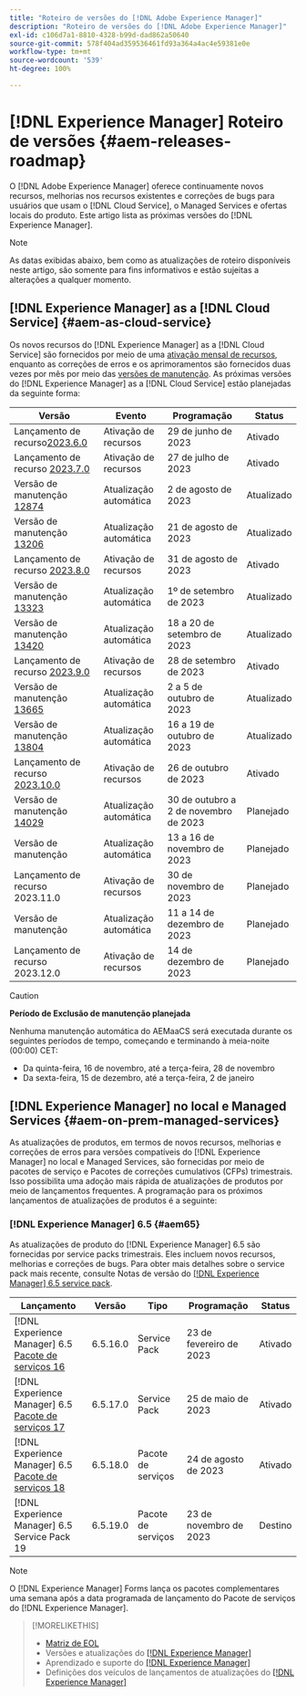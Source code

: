 ```yaml
---
title: "Roteiro de versões do [!DNL Adobe Experience Manager]"
description: "Roteiro de versões do [!DNL Adobe Experience Manager]"
exl-id: c106d7a1-8810-4328-b99d-dad862a50640
source-git-commit: 578f404ad359536461fd93a364a4ac4e59381e0e
workflow-type: tm+mt
source-wordcount: '539'
ht-degree: 100%

---
```


# [!DNL Experience Manager] Roteiro de versões {#aem-releases-roadmap}

O [!DNL Adobe Experience Manager] oferece continuamente novos recursos, melhorias nos recursos existentes e correções de bugs para usuários que usam o [!DNL Cloud Service], o Managed Services e ofertas locais do produto. Este artigo lista as próximas versões do [!DNL Experience Manager].

>[!NOTE]
>
>As datas exibidas abaixo, bem como as atualizações de roteiro disponíveis neste artigo, são somente para fins informativos e estão sujeitas a alterações a qualquer momento.

## [!DNL Experience Manager] as a [!DNL Cloud Service] {#aem-as-cloud-service}

Os novos recursos do [!DNL Experience Manager] as a [!DNL Cloud Service] são fornecidos por meio de uma [ativação mensal de recursos](https://experienceleague.adobe.com/docs/experience-manager-cloud-service/content/release-notes/release-notes/release-notes-current.html?lang=pt-BR), enquanto as correções de erros e os aprimoramentos são fornecidos duas vezes por mês por meio das [versões de manutenção](https://experienceleague.adobe.com/docs/experience-manager-cloud-service/content/release-notes/maintenance/latest.html?lang=pt-BR).
As próximas versões do [!DNL Experience Manager] as a [!DNL Cloud Service] estão planejadas da seguinte forma:

| Versão | Evento | Programação | Status |
|---|---|---|---|
| Lançamento de recurso[2023.6.0](https://experienceleague.adobe.com/docs/experience-manager-cloud-service/content/release-notes/release-notes/2023/release-notes-2023-6-0.html?lang=pt-BR) | Ativação de recursos | 29 de junho de 2023 | Ativado |
| Lançamento de recurso [2023.7.0](https://experienceleague.adobe.com/docs/experience-manager-cloud-service/content/release-notes/release-notes/2023/release-notes-2023-7-0.html?lang=pt-BR) | Ativação de recursos | 27 de julho de 2023 | Ativado |
| Versão de manutenção [12874](https://experienceleague.adobe.com/docs/experience-manager-cloud-service/content/release-notes/maintenance/2023/2023.8.0.html?lang=pt-BR#release-12874) | Atualização automática | 2 de agosto de 2023 | Atualizado |
| Versão de manutenção [13206](https://experienceleague.adobe.com/docs/experience-manager-cloud-service/content/release-notes/maintenance/2023/2023.8.0.html?lang=pt-BR#release-13206) | Atualização automática | 21 de agosto de 2023 | Atualizado |
| Lançamento de recurso [2023.8.0](https://experienceleague.adobe.com/docs/experience-manager-cloud-service/content/release-notes/release-notes/2023/release-notes-2023-8-0.html?lang=pt-BR) | Ativação de recursos | 31 de agosto de 2023 | Ativado |
| Versão de manutenção [13323](https://experienceleague.adobe.com/docs/experience-manager-cloud-service/content/release-notes/maintenance/2023/2023.9.0.html?lang=pt-BR#release-13323) | Atualização automática | 1º de setembro de 2023 | Atualizado |
| Versão de manutenção [13420](https://experienceleague.adobe.com/docs/experience-manager-cloud-service/content/release-notes/maintenance/2023/2023.9.0.html?lang=pt-BR#release-13420) | Atualização automática | 18 a 20 de setembro de 2023 | Atualizado |
| Lançamento de recurso [2023.9.0](https://experienceleague.adobe.com/docs/experience-manager-cloud-service/content/release-notes/release-notes/2023/release-notes-2023-9-0.html?lang=pt-BR) | Ativação de recursos | 28 de setembro de 2023 | Ativado |
| Versão de manutenção [13665](https://experienceleague.adobe.com/docs/experience-manager-cloud-service/content/release-notes/maintenance/2023/2023.10.0.html?lang=pt-BR#release-13665) | Atualização automática | 2 a 5 de outubro de 2023 | Atualizado |
| Versão de manutenção [13804](https://experienceleague.adobe.com/docs/experience-manager-cloud-service/content/release-notes/maintenance/2023/2023.10.0.html?lang=pt-BR#release-13804) | Atualização automática | 16 a 19 de outubro de 2023 | Atualizado |
| Lançamento de recurso [2023.10.0](https://experienceleague.adobe.com/docs/experience-manager-cloud-service/content/release-notes/release-notes/release-notes-current.html?lang=pt-BR) | Ativação de recursos | 26 de outubro de 2023 | Ativado |
| Versão de manutenção [14029](https://experienceleague.adobe.com/docs/experience-manager-cloud-service/content/release-notes/maintenance/latest.html?lang=pt-BR) | Atualização automática | 30 de outubro a 2 de novembro de 2023 | Planejado |
| Versão de manutenção | Atualização automática | 13 a 16 de novembro de 2023 | Planejado |
| Lançamento de recurso 2023.11.0 | Ativação de recursos | 30 de novembro de 2023 | Planejado |
| Versão de manutenção | Atualização automática | 11 a 14 de dezembro de 2023 | Planejado |
| Lançamento de recurso 2023.12.0 | Ativação de recursos | 14 de dezembro de 2023 | Planejado |

>[!CAUTION]
>
>**Período de Exclusão de manutenção planejada**
>
> Nenhuma manutenção automática do AEMaaCS será executada durante os seguintes períodos de tempo, começando e terminando à meia-noite (00:00) CET:
>
>* Da quinta-feira, 16 de novembro, até a terça-feira, 28 de novembro
>* Da sexta-feira, 15 de dezembro, até a terça-feira, 2 de janeiro

## [!DNL Experience Manager] no local e Managed Services {#aem-on-prem-managed-services}

As atualizações de produtos, em termos de novos recursos, melhorias e correções de erros para versões compatíveis do [!DNL Experience Manager] no local e Managed Services, são fornecidas por meio de pacotes de serviço e Pacotes de correções cumulativos (CFPs) trimestrais. Isso possibilita uma adoção mais rápida de atualizações de produtos por meio de lançamentos frequentes. A programação para os próximos lançamentos de atualizações de produtos é a seguinte:

### [!DNL Experience Manager] 6.5 {#aem65}

As atualizações de produto do [!DNL Experience Manager] 6.5 são fornecidas por service packs trimestrais. Eles incluem novos recursos, melhorias e correções de bugs. Para obter mais detalhes sobre o service pack mais recente, consulte Notas de versão do [[!DNL Experience Manager] 6.5 service pack](https://experienceleague.adobe.com/docs/experience-manager-65/release-notes/release-notes.html?lang=pt-BR).

| Lançamento | Versão | Tipo | Programação | Status |
|---|---|---|---|---|
| [!DNL Experience Manager] 6.5 [Pacote de serviços 16](https://experienceleague.adobe.com/docs/experience-manager-65/release-notes/service-pack/6.5.16.html?lang=pt-BR) | 6.5.16.0 | Service Pack | 23 de fevereiro de 2023 | Ativado |
| [!DNL Experience Manager] 6.5 [Pacote de serviços 17](https://experienceleague.adobe.com/docs/experience-manager-65/release-notes/service-pack/6.5.17.html?lang=pt-BR) | 6.5.17.0 | Service Pack | 25 de maio de 2023 | Ativado |
| [!DNL Experience Manager] 6.5 [Pacote de serviços 18](https://experienceleague.adobe.com/docs/experience-manager-65/release-notes/release-notes.html?lang=pt-BR) | 6.5.18.0 | Pacote de serviços | 24 de agosto de 2023 | Ativado |
| [!DNL Experience Manager] 6.5 Service Pack 19 | 6.5.19.0 | Pacote de serviços | 23 de novembro de 2023 | Destino |

>[!NOTE]
>
>O [!DNL Experience Manager] Forms lança os pacotes complementares uma semana após a data programada de lançamento do Pacote de serviços do [!DNL Experience Manager].

>[!MORELIKETHIS]
>
>* [Matriz de EOL](https://helpx.adobe.com/br/support/programs/eol-matrix.html)
>* Versões e atualizações do [[!DNL Experience Manager] ](https://experienceleague.adobe.com/docs/experience-manager-release-information/aem-release-updates/aem-releases-updates.html?lang=pt-BR)
>* Aprendizado e suporte do [[!DNL Experience Manager] ](https://experienceleague.adobe.com/docs/experience-manager-cloud-service.html?lang=pt-BR)
>* Definições dos veículos de lançamentos de atualizações do [[!DNL Experience Manager] ](/help/using/update-release-vehicle-definitions.md)
